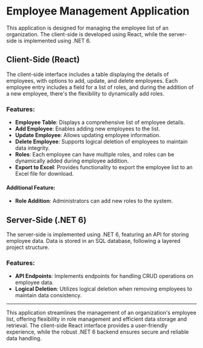 # Employee Management Application

This application is designed for managing the employee list of an organization. The client-side is developed using React, while the server-side is implemented using .NET 6.

## Client-Side (React)

The client-side interface includes a table displaying the details of employees, with options to add, update, and delete employees. Each employee entry includes a field for a list of roles, and during the addition of a new employee, there's the flexibility to dynamically add roles.

### Features:
- **Employee Table**: Displays a comprehensive list of employee details.
- **Add Employee**: Enables adding new employees to the list.
- **Update Employee**: Allows updating employee information.
- **Delete Employee**: Supports logical deletion of employees to maintain data integrity.
- **Roles**: Each employee can have multiple roles, and roles can be dynamically added during employee addition.
- **Export to Excel**: Provides functionality to export the employee list to an Excel file for download.

#### Additional Feature:
- **Role Addition**: Administrators can add new roles to the system.

## Server-Side (.NET 6)

The server-side is implemented using .NET 6, featuring an API for storing employee data. Data is stored in an SQL database, following a layered project structure.

### Features:
- **API Endpoints**: Implements endpoints for handling CRUD operations on employee data.
- **Logical Deletion**: Utilizes logical deletion when removing employees to maintain data consistency.

---
This application streamlines the management of an organization's employee list, offering flexibility in role management and efficient data storage and retrieval. The client-side React interface provides a user-friendly experience, while the robust .NET 6 backend ensures secure and reliable data handling.
